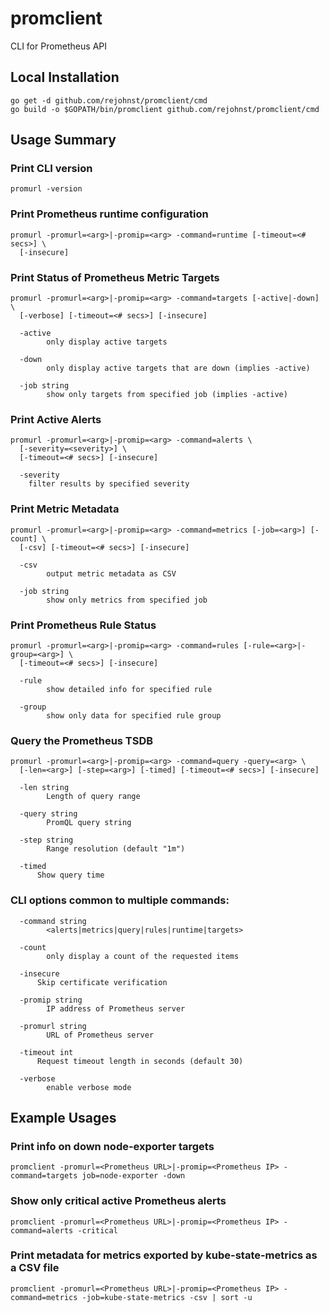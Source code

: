 # promclient
CLI for Prometheus API

## Local Installation

```
go get -d github.com/rejohnst/promclient/cmd
go build -o $GOPATH/bin/promclient github.com/rejohnst/promclient/cmd
```

## Usage Summary

### Print CLI version
```
promurl -version
```

### Print Prometheus runtime configuration
```
promurl -promurl=<arg>|-promip=<arg> -command=runtime [-timeout=<# secs>] \
  [-insecure]
```

### Print Status of Prometheus Metric Targets
```
promurl -promurl=<arg>|-promip=<arg> -command=targets [-active|-down] \
  [-verbose] [-timeout=<# secs>] [-insecure]

  -active
    	only display active targets

  -down
    	only display active targets that are down (implies -active)

  -job string
    	show only targets from specified job (implies -active)
```

### Print Active Alerts
```
promurl -promurl=<arg>|-promip=<arg> -command=alerts \
  [-severity=<severity>] \
  [-timeout=<# secs>] [-insecure]

  -severity
    filter results by specified severity
```

### Print Metric Metadata
```
promurl -promurl=<arg>|-promip=<arg> -command=metrics [-job=<arg>] [-count] \
  [-csv] [-timeout=<# secs>] [-insecure]

  -csv
    	output metric metadata as CSV

  -job string
    	show only metrics from specified job
```

### Print Prometheus Rule Status
```
promurl -promurl=<arg>|-promip=<arg> -command=rules [-rule=<arg>|-group=<arg>] \
  [-timeout=<# secs>] [-insecure]

  -rule
    	show detailed info for specified rule

  -group
        show only data for specified rule group
```

### Query the Prometheus TSDB
```
promurl -promurl=<arg>|-promip=<arg> -command=query -query=<arg> \
  [-len=<arg>] [-step=<arg>] [-timed] [-timeout=<# secs>] [-insecure]

  -len string
    	Length of query range

  -query string
    	PromQL query string

  -step string
    	Range resolution (default "1m")

  -timed
      Show query time
```

### CLI options common to multiple commands:
```
  -command string
    	<alerts|metrics|query|rules|runtime|targets>

  -count
    	only display a count of the requested items

  -insecure
      Skip certificate verification

  -promip string
    	IP address of Prometheus server
 
  -promurl string
    	URL of Prometheus server

  -timeout int
      Request timeout length in seconds (default 30)

  -verbose
    	enable verbose mode
```

## Example Usages

### Print info on down node-exporter targets

```promclient -promurl=<Prometheus URL>|-promip=<Prometheus IP> -command=targets job=node-exporter -down```

### Show only critical active Prometheus alerts

```promclient -promurl=<Prometheus URL>|-promip=<Prometheus IP> -command=alerts -critical```

### Print metadata for metrics exported by kube-state-metrics as a CSV file

```promclient -promurl=<Prometheus URL>|-promip=<Prometheus IP> -command=metrics -job=kube-state-metrics -csv | sort -u```
